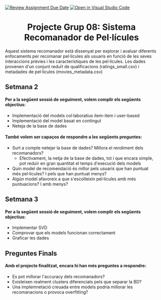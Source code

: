 [![Review Assignment Due Date](https://classroom.github.com/assets/deadline-readme-button-22041afd0340ce965d47ae6ef1cefeee28c7c493a6346c4f15d667ab976d596c.svg)](https://classroom.github.com/a/USx538Ll)
[![Open in Visual Studio Code](https://classroom.github.com/assets/open-in-vscode-2e0aaae1b6195c2367325f4f02e2d04e9abb55f0b24a779b69b11b9e10269abc.svg)](https://classroom.github.com/online_ide?assignment_repo_id=17349155&assignment_repo_type=AssignmentRepo)

# <center> Projecte Grup 08: Sistema Recomanador de Pel·lícules </center>

Aquest sistema recomanador està dissenyat per explorar i avaluar diferents enfocaments per recomanar pel·lícules als usuaris en funció de les seves interaccions prèvies i les característiques de les pel·lícules. Les dades provenen d'un conjunt reduït de qualificacions (ratings_small.csv) i metadades de pel·lícules (movies_metadata.csv)

## Setmana 2
#### Per a la següent sessió de seguiment, volem complir els següents objectius:
- Implementació del models col·laboratius item-item i user-based
- Implementació del model basat en contingut
- Neteja de la base de dades

#### També volem ser capaços de respondre a les següents preguntes:
- Surt a compte netejar la base de dades? Millora el rendiment dels recomanadors?
    - Efectivament, la netja de la base de dades, tot i que encara simple, pot reduïr en gran quantitat el temps d'execució dels models
- Quin model de recomendació és millor pels usuaris que han puntuat més pel·lícules? I pels que han puntuat menys?
- Algún model afavoreix a que s'escolleixin pel·lícules amb més puntuacions? I amb menys?

## Setmana 3
#### Per a la següent sessió de seguiment, volem complir els següents objectius:
- Implementar SVD
- Comprovar que els models funcionan correctament
- Graficar les dades

## Preguntes Finals
#### Amb el projecte finalitzat, encara hi han més preguntes a respondre:
- Es pot millorar l'accuracy dels recomanadors?
- Existeixen realment clusters diferenciats pels que separar la BD?
- Una implemnetació creuada entre models podria millorar les recomanacions o provoca overfitting?